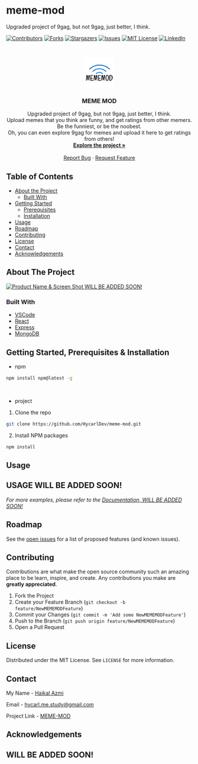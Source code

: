 # meme-mod
Upgraded project of 9gag, but not 9gag, just better, I think.

<!--
***
*** Thanks for checking out this README Template. If you have a suggestion that would
*** make this better, please fork the repo and create a pull request or simply open
*** an issue with the tag "enhancement".
*** Thanks again! Now go create something AMAZING! :D
***
-->





<!-- PROJECT SHIELDS -->
<!--
*** I'm using markdown "reference style" links for readability.
*** Reference links are enclosed in brackets [ ] instead of parentheses ( ).
*** See the bottom of this document for the declaration of the reference variables
*** for contributors-url, forks-url, etc. This is an optional, concise syntax you may use.
*** https://www.markdownguide.org/basic-syntax/#reference-style-links
-->
[![Contributors][contributors-shield]][contributors-url]
[![Forks][forks-shield]][forks-url]
[![Stargazers][stars-shield]][stars-url]
[![Issues][issues-shield]][issues-url]
[![MIT License][license-shield]][license-url]
[![LinkedIn][linkedin-shield]][linkedin-url]



<!-- PROJECT LOGO -->
<br />
<p align="center">
  <a href="https://github.com/HycarlDev/meme-mod">
    <img src="images/logo.png" alt="Logo" width="80" height="80">
  </a>

  <h3 align="center"> MEME MOD </h3>

  <p align="center">
    Upgraded project of 9gag, but not 9gag, just better, I think. <br>
    Upload memes that you think are funny, and get ratings from other memers. <br>
    Be the funniest, or be the noobest. <br>
    Oh, you can even explore 9gag for memes and upload it here to get ratings from others!
    <br />
    <a href="https://github.com/HycarlDev/meme-mod"><strong> Explore the project »</strong></a>
    <br />
    <br />
    <a href="https://github.com/HycarlDev/meme-mod/issues">Report Bug</a>
    ·
    <a href="https://github.com/HycarlDev/meme-mod/issues">Request Feature</a>
  </p>
</p>



<!-- TABLE OF CONTENTS -->
## Table of Contents

* [About the Project](#about-the-project)
  * [Built With](#built-with)
* [Getting Started](#getting-started)
  * [Prerequisites](#prerequisites)
  * [Installation](#installation)
* [Usage](#usage)
* [Roadmap](#roadmap)
* [Contributing](#contributing)
* [License](#license)
* [Contact](#contact)
* [Acknowledgements](#acknowledgements)



<!-- ABOUT THE PROJECT -->
## About The Project

[![Product Name & Screen Shot WILL BE ADDED SOON!][product-screenshot]](https://example.com)


### Built With

* [VSCode](https://code.visualstudio.com/)
* [React](https://reactjs.org/)
* [Express](https://expressjs.com/)
* [MongoDB](https://www.mongodb.com/)



<!-- GETTING STARTED -->
## Getting Started, Prerequisites & Installation

* npm
```sh
npm install npm@latest -g
```
<br>

* project
1. Clone the repo
```sh
git clone https://github.com/HycarlDev/meme-mod.git
```
2. Install NPM packages
```sh
npm install
```



<!-- USAGE EXAMPLES -->
## Usage
## USAGE WILL BE ADDED SOON!

_For more examples, please refer to the [Documentation, WILL BE ADDED SOON!](https://example.com)_



<!-- ROADMAP -->
## Roadmap

See the [open issues](https://github.com/HycarlDev/meme-mod/issues) for a list of proposed features (and known issues).



<!-- CONTRIBUTING -->
## Contributing

Contributions are what make the open source community such an amazing place to be learn, inspire, and create. Any contributions you make are **greatly appreciated**.

1. Fork the Project
2. Create your Feature Branch (`git checkout -b feature/NewMEMEMODFeature`)
3. Commit your Changes (`git commit -m 'Add some NewMEMEMODFeature'`)
4. Push to the Branch (`git push origin feature/NewMEMEMODFeature`)
5. Open a Pull Request



<!-- LICENSE -->
## License

Distributed under the MIT License. See `LICENSE` for more information.



<!-- CONTACT -->
## Contact

My Name - [Haikal Azmi](https://github.com/HycarlDev)

Email - [hycarl.me.study@gmail.com](https://www.gmail.com)

Project Link - [MEME-MOD](https://github.com/HycarlDev/meme-mod)



<!-- ACKNOWLEDGEMENTS -->
## Acknowledgements

## WILL BE ADDED SOON!





<!-- MARKDOWN LINKS & IMAGES -->
<!-- https://www.markdownguide.org/basic-syntax/#reference-style-links -->
[contributors-shield]: https://img.shields.io/github/contributors/HycarlDev/meme-mod.svg?style=flat-square
[contributors-url]: https://github.com/HycarlDev/meme-mod/graphs/contributors
[forks-shield]: https://img.shields.io/github/forks/HycarlDev/meme-mod.svg?style=flat-square
[forks-url]: https://github.com/HycarlDev/meme-mod/network/members
[stars-shield]: https://img.shields.io/github/stars/HycarlDev/meme-mod.svg?style=flat-square
[stars-url]: https://github.com/HycarlDev/meme-mod/stargazers
[issues-shield]: https://img.shields.io/github/issues/HycarlDev/meme-mod.svg?style=flat-square
[issues-url]: https://github.com/HycarlDev/meme-mod/issues
[license-shield]: https://img.shields.io/github/license/HycarlDev/meme-mod.svg?style=flat-square
[license-url]: https://github.com/HycarlDev/meme-mod/blob/master/LICENSE.txt
[linkedin-shield]: https://img.shields.io/badge/-LinkedIn-black.svg?style=flat-square&logo=linkedin&colorB=555
[linkedin-url]: https://www.linkedin.com/in/haikalazmi/
[product-screenshot]: images/screenshot.png
